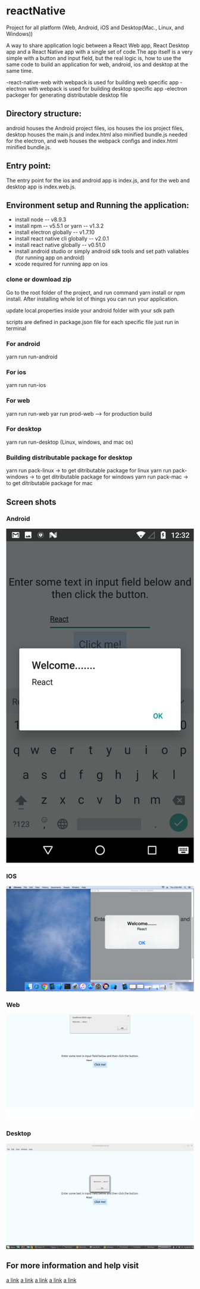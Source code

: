# reactNative
Project for all platform (Web, Android, iOS and Desktop(Mac., Linux, and Windows))

A way to share application logic between a React Web app, React Desktop app and a React Native app with a single set of code.The app itself is a very simple with a button and input field, but the real logic is, how to use the same code to build an application for web, android, ios and desktop at the same time.

-react-native-web with webpack is used for building web specific app
-electron with webpack is used for building desktop specific app
-electron packeger for generating distributable desktop file

## Directory structure:

android houses the Android project files, ios houses the ios project files, desktop houses the main.js and index.html also minified bundle.js  needed for the electron, and web houses the webpack configs and index.html minified bundle.js.

## Entry point:

The entry point for the ios and android app is index.js, and for the web and desktop app is index.web.js.

## Environment setup and Running the application:

- install node -- v8.9.3
- install npm -- v5.5.1 or yarn -- v1.3.2
- install electron globally -- v1.7.10
- install react native cli globally -- v2.0.1
- install react native globally -- v0.51.0
- install android studio or simply android sdk tools and set path valiables (for running app on android)
- xcode required for running app on ios

### clone or download zip

Go to the root folder of the project, and run command yarn install or npm install. After installing whole lot of things you can run your application.

update local.properties inside your android folder with your sdk path

scripts are defined in package.json file for each specific file
just run in terminal

### For android
yarn run run-android

### For ios
yarn run run-ios

### For web
yarn run run-web
yar run prod-web --> for production build

### For desktop
yarn run run-desktop (Linux, windows, and mac os)

### Building distributable package for desktop
yarn run pack-linux -> to get ditributable package for linux
yarn run pack-windows -> to get ditributable package for windows
yarn run pack-mac -> to get ditributable package for mac

## Screen shots

### Android
![alt android image not found](https://raw.githubusercontent.com/aspiresoftware/reactNative/master/readmeImg/android.png?raw=true)

### IOS
![alt ios image not found](https://raw.githubusercontent.com/aspiresoftware/reactNative/master/readmeImg/ios.png?raw=true)

### Web
![alt web image not found](https://raw.githubusercontent.com/aspiresoftware/reactNative/master/readmeImg/web.png?raw=true)

### Desktop
![alt desktop image not found](https://raw.githubusercontent.com/aspiresoftware/reactNative/master/readmeImg/desktop.png?raw=true)


## For more information and help visit

[a link](https://facebook.github.io/react-native/)
[a link](https://github.com/necolas/react-native-web)
[a link](https://facebook.github.io/react-native/docs/troubleshooting.html)
[a link](https://electronjs.org/)
[a link](https://www.npmjs.com/package/electron-packager)
